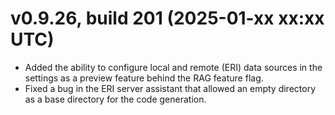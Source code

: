 # v0.9.26, build 201 (2025-01-xx xx:xx UTC)
- Added the ability to configure local and remote (ERI) data sources in the settings as a preview feature behind the RAG feature flag.
- Fixed a bug in the ERI server assistant that allowed an empty directory as a base directory for the code generation.